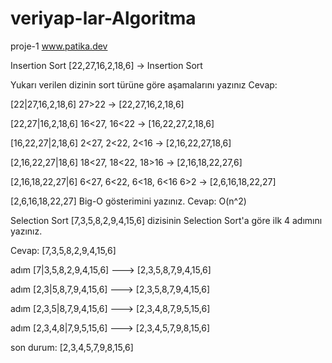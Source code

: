 # veriyap-lar-Algoritma
proje-1 www.patika.dev

Insertion Sort
[22,27,16,2,18,6] -> Insertion Sort

Yukarı verilen dizinin sort türüne göre aşamalarını yazınız
Cevap:

[22|27,16,2,18,6]
27>22 -> [22,27,16,2,18,6]

[22,27|16,2,18,6]
16<27, 16<22 -> [16,22,27,2,18,6]

[16,22,27|2,18,6]
2<27, 2<22, 2<16 -> [2,16,22,27,18,6]

[2,16,22,27|18,6]
18<27, 18<22, 18>16 -> [2,16,18,22,27,6]

[2,16,18,22,27|6]
6<27, 6<22, 6<18, 6<16 6>2 -> [2,6,16,18,22,27]

[2,6,16,18,22,27]
Big-O gösterimini yazınız.
Cevap: O(n^2)

Selection Sort
[7,3,5,8,2,9,4,15,6] dizisinin Selection Sort'a göre ilk 4 adımını yazınız.

Cevap: [7,3,5,8,2,9,4,15,6]

adım [7|3,5,8,2,9,4,15,6] ---> [2,3,5,8,7,9,4,15,6]

adım [2,3|5,8,7,9,4,15,6] ---> [2,3,5,8,7,9,4,15,6]

adım [2,3,5|8,7,9,4,15,6] ---> [2,3,4,8,7,9,5,15,6]

adım [2,3,4,8|7,9,5,15,6] ---> [2,3,4,5,7,9,8,15,6]

son durum: [2,3,4,5,7,9,8,15,6]
